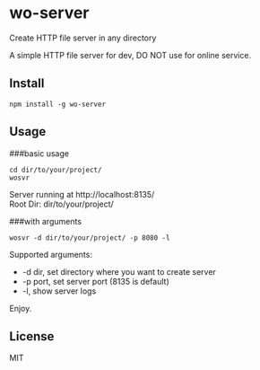wo-server
====

Create HTTP file server in any directory

A simple HTTP file server for dev, DO NOT use for online service.

Install
----

`npm install -g wo-server`

Usage
----

###basic usage

```
cd dir/to/your/project/
wosvr
```

Server running at http://localhost:8135/  
Root Dir: dir/to/your/project/

###with arguments

```
wosvr -d dir/to/your/project/ -p 8080 -l
```

Supported arguments:

+ -d dir, set directory where you want to create server
+ -p port, set server port (8135 is default)
+ -l, show server logs

Enjoy.

License
----

MIT
